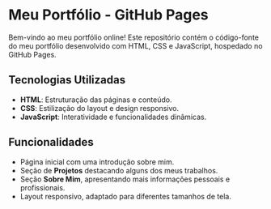 # Meu Portfólio - GitHub Pages

Bem-vindo ao meu portfólio online! Este repositório contém o código-fonte do meu portfólio desenvolvido com HTML, CSS e JavaScript, hospedado no GitHub Pages.

## Tecnologias Utilizadas

- **HTML**: Estruturação das páginas e conteúdo.
- **CSS**: Estilização do layout e design responsivo.
- **JavaScript**: Interatividade e funcionalidades dinâmicas.

## Funcionalidades

- Página inicial com uma introdução sobre mim.
- Seção de **Projetos** destacando alguns dos meus trabalhos.
- Seção **Sobre Mim**, apresentando mais informações pessoais e profissionais.
- Layout responsivo, adaptado para diferentes tamanhos de tela.

